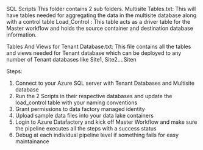 SQL Scripts
This folder contains 2 sub folders. 
Multisite Tables.txt: This will have tables needed for aggregating the data in the multisite database along with a control table 
Load_Control : This table acts as a driver table for the Master workflow and holds the source container and destination database information.

Tables And Views for Tenant Database.txt: This file contains all the tables and views needed for Tenant database which can be deployed to any number of Tenant databases like Site1, Site2....Siten

Steps:

1. Connect to your Azure SQL server with Tenant Databases and Multisite database 
2. Run the 2 Scripts in their respective databases and update the load_control table with your naming conventions
3. Grant permissions to data factory managed identity
4. Upload sample data files into your data lake containers
5. Login to Azure Datafactory and kick off Master Workflow and make sure the pipeline executes all the steps with a success status
6. Debug at each individual pipeline level if something fails for easy maintainance
